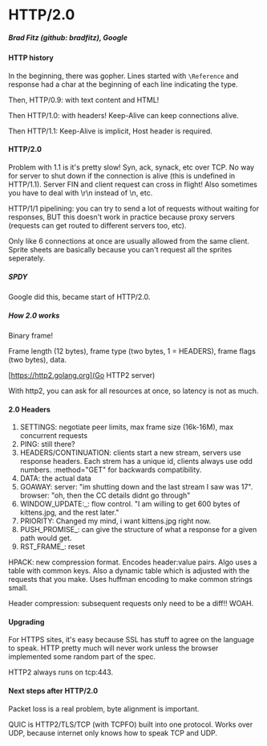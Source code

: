 # HTTP/2.0
##### Brad Fitz (github: bradfitz), Google

#### HTTP history
In the beginning, there was gopher. Lines started with `\Reference` and response had a char at the
beginning of each line indicating the type.

Then, HTTP/0.9: with text content and HTML!

Then HTTP/1.0: with headers! Keep-Alive can keep connections alive.

Then HTTP/1.1: Keep-Alive is implicit, Host header is required.

#### HTTP/2.0
Problem with 1.1 is it's pretty slow! Syn, ack, synack, etc over TCP. No way for server to shut down
if the connection is alive (this is undefined in HTTP/1.1). Server FIN and client request can cross
in flight! Also sometimes you have to deal with \r\n instead of \n, etc.

HTTP/1/1 pipelining: you can try to send a lot of requests without waiting for responses, BUT this
doesn't work in practice because proxy servers (requests can get routed to different servers too,
etc).

Only like 6 connections at once are usually allowed from the same client. Sprite sheets are basically
because you can't request all the sprites seperately.

##### SPDY
Google did this, became start of HTTP/2.0.

##### How 2.0 works
Binary frame!

Frame length (12 bytes), frame type (two bytes, 1 = HEADERS), frame flags (two bytes), data.

[https://http2.golang.org](Go HTTP2 server)

With http2, you can ask for all resources at once, so latency is not as much.

#### 2.0 Headers
1. SETTINGS: negotiate peer limits, max frame size (16k-16M), max concurrent requests
2. PING: still there?
3. HEADERS/CONTINUATION: clients start a new stream, servers use response headers. Each strem has a unique id, clients always use odd numbers. :method="GET" for backwards compatibility.
4. DATA: the actual data
5. GOAWAY: server: "im shutting down and the last stream I saw was 17". browser: "oh, then the CC details didnt go through"
6. WINDOW_UPDATE:_: flow control. "I am willing to get 600 bytes of kittens.jpg, and the rest later."
7. PRIORITY: Changed my mind, i want kittens.jpg right now.
8. PUSH_PROMISE_: can give the structure of what a response for a given path would get.
9. RST_FRAME_: reset

HPACK: new compression format. Encodes header:value pairs. Algo uses a table with common keys. Also a dynamic table which is adjusted with the requests that you make. Uses huffman encoding to make common strings small.

Header compression: subsequent requests only need to be a diff!! WOAH.

#### Upgrading
For HTTPS sites, it's easy because SSL has stuff to agree on the language to speak. HTTP pretty much will never work unless the browser implemented some random part of the spec.

HTTP2 always runs on tcp:443.

#### Next steps after HTTP/2.0
Packet loss is a real problem, byte alignment is important.

QUIC is HTTP2/TLS/TCP (with TCPFO) built into one protocol. Works over UDP, because internet only knows how to speak TCP and UDP.
